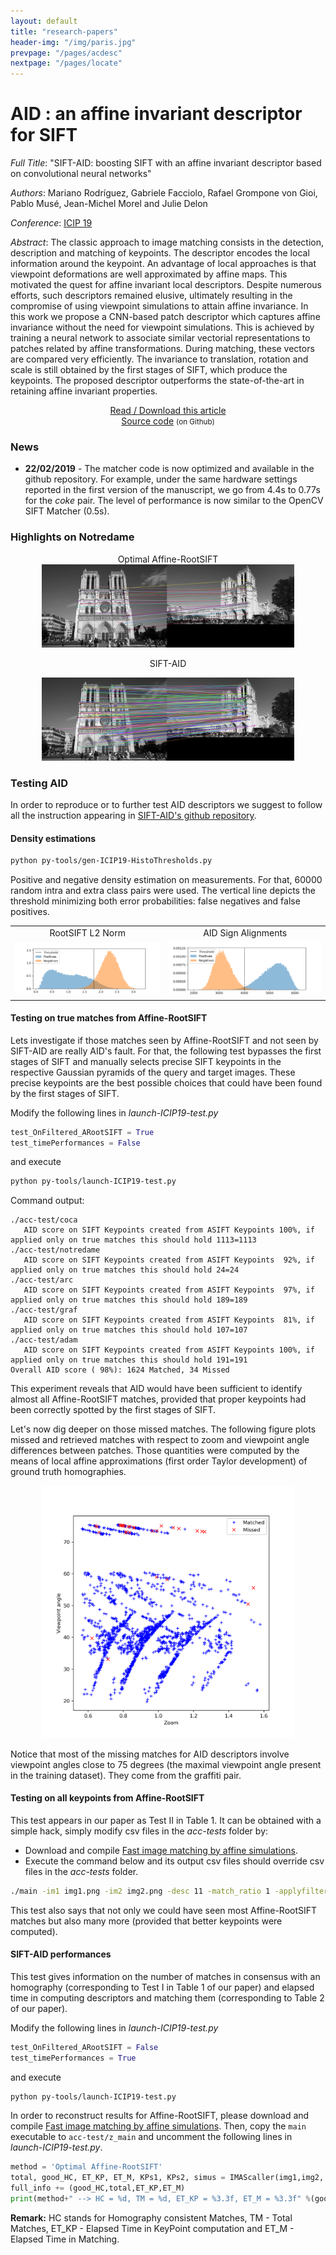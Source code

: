 ```yaml
---
layout: default
title: "research-papers"
header-img: "/img/paris.jpg"
prevpage: "/pages/acdesc"
nextpage: "/pages/locate"
---
```


AID : an affine invariant descriptor for SIFT
===================

*Full Title*: "SIFT-AID: boosting SIFT with an affine invariant descriptor based on convolutional neural networks"

*Authors*: Mariano Rodríguez, Gabriele Facciolo, Rafael Grompone von Gioi, Pablo Musé, Jean-Michel Morel and Julie Delon

*Conference*: [ICIP 19](http://www.2019.ieeeicip.org/)

*Abstract*:
The classic approach to image matching consists in the detection, description and matching of keypoints. The descriptor encodes the local information around the keypoint. An advantage of local approaches is that viewpoint deformations are well approximated by affine maps. This motivated the quest for affine invariant local descriptors. Despite numerous efforts, such descriptors remained elusive, ultimately resulting in the compromise of using viewpoint simulations to attain affine invariance. In this work we propose a CNN-based patch descriptor which captures affine invariance without the need for viewpoint simulations. This is achieved by training a neural network to associate similar vectorial representations to patches related by affine transformations. During matching, these vectors are compared very efficiently. The invariance to translation, rotation and scale is still obtained by the first stages of SIFT, which produce the keypoints. The proposed descriptor outperforms the state-of-the-art in retaining affine invariant properties.

<center><a href="http://dev.ipol.im/~rdguez-mariano/fixed_files/siftaid_icip.pdf">Read / Download this article</a></center>

<!-- <center><a href="http://dev.ipol.im/~rdguez-mariano/fixed_files/ac_desc.pdf">Read / Download this article</a> </center> -->

<center><a href="https://github.com/rdguez-mariano/sift-aid"> Source code</a> <small>(on Github)</small></center>

### News

* **22/02/2019** - The matcher code is now optimized and available in the github repository. For example, under the same hardware settings reported in the first version of the manuscript, we go from 4.4s to 0.77s for the *coke* pair. The level of performance is now similar to the OpenCV SIFT Matcher (0.5s).

### Highlights on Notredame

<center>
Optimal Affine-RootSIFT
<div > <img src="/img/sift-aid/notredame-ARootSIFT.png" alt="Affine-RootSIFT" width="80%"></div>

SIFT-AID
<div > <img src="/img/sift-aid/notredame-SIFT-AID.png" alt="SIFT-AID" width="80%"></div>
</center>


### Testing AID

In order to reproduce or to further test AID descriptors we suggest to follow all the instruction appearing in [SIFT-AID's github repository](https://github.com/rdguez-mariano/sift-aid).

#### Density estimations
```bash
python py-tools/gen-ICIP19-HistoThresholds.py
```

Positive and negative density estimation on measurements. For that, 60000 random intra and extra class pairs were used. The vertical line depicts the threshold minimizing both error probabilities: false negatives and false positives.

<center>
<style>
table, th, td {
  border: 0px solid black;
  border-collapse: collapse;
}
</style>
<table style="width:100%">
  <tr>
    <td align="center">RootSIFT L2 Norm</td>
    <td align="center">AID Sign Alignments</td>
  </tr>
  <tr>
    <td><img src="/img/sift-aid/Histo_RootSIFT.png" alt="Histo_RootSIFT" width="100%"></td>
    <td><img src="/img/sift-aid/Histo_SignAlignment.png" alt="Histo_SignAlignment" width="100%"></td>
  </tr>
</table>
</center>

#### Testing on true matches from Affine-RootSIFT

Lets investigate if those matches seen by Affine-RootSIFT and not seen by SIFT-AID are really AID's fault. For that, the following test bypasses the first stages of SIFT and manually selects precise SIFT keypoints in the respective Gaussian pyramids of the query and target images. These precise keypoints are the best possible choices that could have been found by the first stages of SIFT.

Modify the following lines in *launch-ICIP19-test.py*

```python
test_OnFiltered_ARootSIFT = True
test_timePerformances = False
```

and execute

```bash
python py-tools/launch-ICIP19-test.py
```
Command output:
```
./acc-test/coca
   AID score on SIFT Keypoints created from ASIFT Keypoints 100%, if applied only on true matches this should hold 1113=1113
./acc-test/notredame
   AID score on SIFT Keypoints created from ASIFT Keypoints  92%, if applied only on true matches this should hold 24=24
./acc-test/arc
   AID score on SIFT Keypoints created from ASIFT Keypoints  97%, if applied only on true matches this should hold 189=189
./acc-test/graf
   AID score on SIFT Keypoints created from ASIFT Keypoints  81%, if applied only on true matches this should hold 107=107
./acc-test/adam
   AID score on SIFT Keypoints created from ASIFT Keypoints 100%, if applied only on true matches this should hold 191=191
Overall AID score ( 98%): 1624 Matched, 34 Missed
```

This  experiment  reveals that AID would have been sufficient to identify almost all Affine-RootSIFT matches, provided that proper keypoints had been correctly spotted by the first stages of SIFT.

Let's now dig deeper on those missed matches. The following figure plots missed and retrieved matches with respect to zoom and viewpoint angle differences between patches. Those quantities were computed by the means of local affine approximations (first order Taylor development) of ground truth homographies.

<center>
<div > <img src="/img/sift-aid/SeenByAID.png" alt="SeenByAID" width="80%"></div>
</center>

Notice that most of the missing matches for  AID  descriptors  involve  viewpoint  angles  close  to 75 degrees (the maximal viewpoint angle present in the training dataset). They come from the graffiti pair.

#### Testing on all keypoints from Affine-RootSIFT

This test appears in our paper as Test II in Table 1. It can be obtained with a simple hack, simply modify csv files in the *acc-tests* folder by:
- Download and compile [Fast image matching by affine simulations](https://github.com/rdguez-mariano/fast_imas_IPOL).
- Execute the command below and its output csv files should override csv files in the *acc-tests* folder.

```bash
./main -im1 img1.png -im2 img2.png -desc 11 -match_ratio 1 -applyfilter 0
```

This test also says that not only we could have seen most Affine-RootSIFT matches but also many more (provided that better keypoints were computed).

#### SIFT-AID performances

This test gives information on the number of matches in consensus with an homography (corresponding to Test I in Table 1 of our paper) and elapsed time in computing descriptors and matching them (corresponding to Table 2 of our paper).

Modify the following lines in *launch-ICIP19-test.py*

```python
test_OnFiltered_ARootSIFT = False
test_timePerformances = True
```

and execute

```bash
python py-tools/launch-ICIP19-test.py
```

In order to reconstruct results for Affine-RootSIFT, please download and compile [Fast image matching by affine simulations](https://github.com/rdguez-mariano/fast_imas_IPOL). Then, copy the `main` executable to `acc-test/z_main` and uncomment the following lines in *launch-ICIP19-test.py*.

```python
method = 'Optimal Affine-RootSIFT'
total, good_HC, ET_KP, ET_M, KPs1, KPs2, simus = IMAScaller(img1,img2, desc = 11)
full_info += (good_HC,total,ET_KP,ET_M)
print(method+" --> HC = %d, TM = %d, ET_KP = %3.3f, ET_M = %3.3f" %(good_HC,total,ET_KP,ET_M))
```

**Remark:** HC stands for Homography consistent Matches, TM - Total Matches, ET_KP - Elapsed Time in KeyPoint computation and ET_M - Elapsed Time in Matching.
